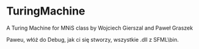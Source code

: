 # TuringMachine
A Turing Machine for MNiS class by Wojciech Gierszal and Paweł Graszek


Paweu, włóż do Debug, jak ci się stworzy, wszystkie .dll z SFML\bin.
